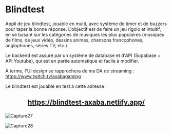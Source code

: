 # Blindtest

Appli de jeu blindtest, jouable en multi, avec système de timer et de buzzers pour taper la bonne réponse.
L'objectif est de faire un jeu rigolo et intuitif, en se basant sur les catégories de musiques les plus populaires (musiques de films, de jeux vidéo, dessins animés, chansons francophones, anglophones, séries TV, etc.).

Le backend est assuré par un système de database et d'API (Supabase + API Youtube), qui est en partie automatique et facile à modifier.

À terme, l'UI design se rapprochera de ma DA de streaming : https://www.twitch.tv/axabagaming

Le blindtest est jouable en test à cette adresse : 
## <p align="center">https://blindtest-axaba.netlify.app/</p>

![Capture27](https://github.com/user-attachments/assets/5710e7e2-3ec4-4bc4-80d5-eca9652d2d34)

![Capture28](https://github.com/user-attachments/assets/2e851ce7-ce16-4ea2-8c11-7dcdc5a1fb4f)

